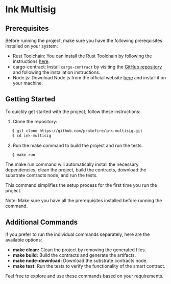 # Ink Multisig

## Prerequisites

Before running the project, make sure you have the following prerequisites installed on your system:

- Rust Toolchain: You can install the Rust Toolchain by following the instructions [here](https://www.rust-lang.org/tools/install).
- cargo-contract: Install `cargo-contract` by visiting the [GitHub repository](https://github.com/paritytech/cargo-contract) and following the installation instructions.
- Node.js: Download Node.js from the official website [here](https://nodejs.org) and install it on your machine.

## Getting Started

To quickly get started with the project, follow these instructions:

1. Clone the repository:
```bash
   $ git clone https://github.com/protofire/ink-multisig.git
   $ cd ink-multisig
```

2. Run the make command to build the project and run the tests:
```bash
   $ make run
```
The make run command will automatically install the necessary dependencies, clean the project, build the contracts, download the substrate contracts node, and run the tests.

This command simplifies the setup process for the first time you run the project.

Note: Make sure you have all the prerequisites installed before running the command.

## Additional Commands
If you prefer to run the individual commands separately, here are the available options:
- **make clean:** Clean the project by removing the generated files.
- **make build:** Build the contracts and generate the artifacts.
- **make node-download:** Download the substrate contracts node.
- **make test:** Run the tests to verify the functionality of the smart contract.

Feel free to explore and use these commands based on your requirements.